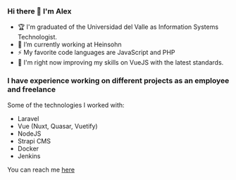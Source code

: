 ### Hi there 👋 I'm Alex

- 🏆 I'm graduated of the Universidad del Valle as Information Systems Technologist.
- 🔭 I’m currently working at Heinsohn
- ⚡ My favorite code languages are JavaScript and PHP 
- 🌱 I'm right now improving my skills on VueJS with the latest standards.

### I have experience working on different projects as an employee and freelance

Some of the technologies I worked with:

- Laravel
- Vue (Nuxt, Quasar, Vuetify)
- NodeJS
- Strapi CMS
- Docker
- Jenkins

You can reach me <a href="https://www.linkedin.com/in/john-alexander-martinez-a3100b208/">here</a>
